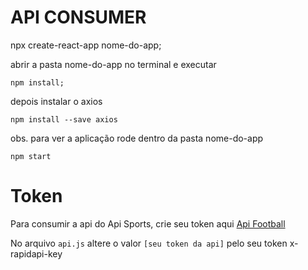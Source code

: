 # API CONSUMER
npx create-react-app nome-do-app;

abrir a pasta nome-do-app no terminal e executar
```
npm install;
```
depois instalar o axios

```
npm install --save axios
```

obs. 
para ver a aplicação rode dentro da pasta nome-do-app

```
npm start 
```

# Token 
Para consumir a api do Api Sports, crie seu token aqui
[Api Football](https://rapidapi.com/api-sports/api/api-football/pricing)

No arquivo `api.js` altere o valor `[seu token da api]` pelo seu token x-rapidapi-key
